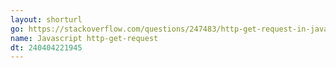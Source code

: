 ```yaml
---
layout: shorturl
go: https://stackoverflow.com/questions/247483/http-get-request-in-javascript
name: Javascript http-get-request
dt: 240404221945
---
```

